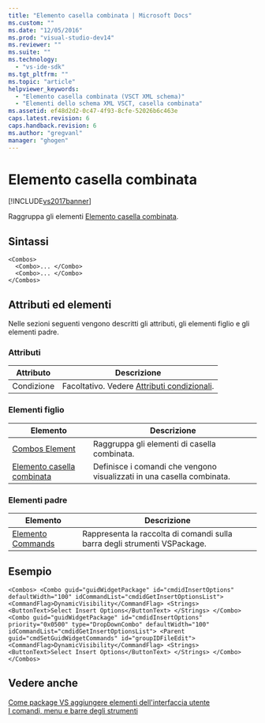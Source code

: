 ```yaml
---
title: "Elemento casella combinata | Microsoft Docs"
ms.custom: ""
ms.date: "12/05/2016"
ms.prod: "visual-studio-dev14"
ms.reviewer: ""
ms.suite: ""
ms.technology: 
  - "vs-ide-sdk"
ms.tgt_pltfrm: ""
ms.topic: "article"
helpviewer_keywords: 
  - "Elemento casella combinata (VSCT XML schema)"
  - "Elementi dello schema XML VSCT, casella combinata"
ms.assetid: ef48d2d2-0c47-4f93-8cfe-52026b6c463e
caps.latest.revision: 6
caps.handback.revision: 6
ms.author: "gregvanl"
manager: "ghogen"
---
```

# Elemento casella combinata
[!INCLUDE[vs2017banner](../code-quality/includes/vs2017banner.md)]

Raggruppa gli elementi [Elemento casella combinata](../extensibility/combo-element.md).  
  
## Sintassi  
  
```  
<Combos>  
  <Combo>... </Combo>  
  <Combo>... </Combo>  
</Combos>  
```  
  
## Attributi ed elementi  
 Nelle sezioni seguenti vengono descritti gli attributi, gli elementi figlio e gli elementi padre.  
  
### Attributi  
  
|Attributo|Descrizione|  
|---------------|-----------------|  
|Condizione|Facoltativo. Vedere [Attributi condizionali](../extensibility/vsct-xml-schema-conditional-attributes.md).|  
  
### Elementi figlio  
  
|Elemento|Descrizione|  
|--------------|-----------------|  
|[Combos Element](../extensibility/combos-element.md)|Raggruppa gli elementi di casella combinata.|  
|[Elemento casella combinata](../extensibility/combo-element.md)|Definisce i comandi che vengono visualizzati in una casella combinata.|  
  
### Elementi padre  
  
|Elemento|Descrizione|  
|--------------|-----------------|  
|[Elemento Commands](../extensibility/commands-element.md)|Rappresenta la raccolta di comandi sulla barra degli strumenti VSPackage.|  
  
## Esempio  
  
```  
<Combos> <Combo guid="guidWidgetPackage" id="cmdidInsertOptions" defaultWidth="100" idCommandList="cmdidGetInsertOptionsList"> <CommandFlag>DynamicVisibility</CommandFlag> <Strings> <ButtonText>Select Insert Options</ButtonText> </Strings> </Combo> <Combo guid="guidWidgetPackage" id="cmdidInsertOptions" priority="0x0500" type="DropDownCombo" defaultWidth="100" idCommandList="cmdidGetInsertOptionsList"> <Parent guid="cmdSetGuidWidgetCommands" id="groupIDFileEdit"> <CommandFlag>DynamicVisibility</CommandFlag> <Strings> <ButtonText>Select Insert Options</ButtonText> </Strings> </Combo> </Combos>  
```  
  
## Vedere anche  
 [Come package VS aggiungere elementi dell'interfaccia utente](../extensibility/internals/how-vspackages-add-user-interface-elements.md)   
 [I comandi, menu e barre degli strumenti](../extensibility/internals/commands-menus-and-toolbars.md)